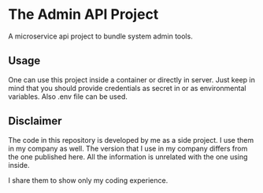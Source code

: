 # The Admin API Project

A microservice api project to bundle system admin tools.

## Usage

One can use this project inside a container or directly in server. Just keep in mind that you should provide credentials as secret in or as environmental variables. Also .env file can be used.

## Disclaimer

The code in this repository is developed by me as a side project. I use them in my company as well. The version that I use in my company differs from the one published here. All the information is unrelated with the one using inside.

I share them to show only my coding experience.
